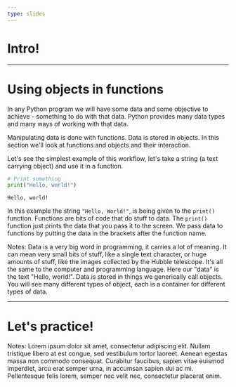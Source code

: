 ```yaml
---
type: slides
---
```



# Intro!

---

# Using objects in functions

In any Python program we will have some data and some objective to achieve - something to do with that data. Python provides many data types and many ways of working with that data. 

Manipulating data is done with functions. Data is stored in objects. In this section we'll look at functions and objects and their interaction.

Let's see the simplest example of this workflow, let's take a string (a text carrying object) and use it in a function.


```python
# Print something
print("Hello, world!")
```

```out
Hello, world!
```

In this example the string `"Hello, World!"`, is being given to the `print()` function. Functions are bits of code that do stuff to data. The `print()` function just prints the data that you pass it to the screen. We pass data to functions by putting the data in the brackets after the function name. 


Notes: Data is a very big word in programming, it carries a lot of meaning. It can mean very small bits of stuff, like a single text character, or huge amounts of stuff, like the images collected by the Hubble telescope. It's all the same to the computer and programming language. Here our "data" is the text "Hello, world!". Data is stored in things we generically call objects. You will see many different types of object, each is a container for different types of data.

---

# Let's practice!

Notes: Lorem ipsum dolor sit amet, consectetur adipiscing elit. Nullam tristique
libero at est congue, sed vestibulum tortor laoreet. Aenean egestas massa non
commodo consequat. Curabitur faucibus, sapien vitae euismod imperdiet, arcu erat
semper urna, in accumsan sapien dui ac mi. Pellentesque felis lorem, semper nec
velit nec, consectetur placerat enim.
